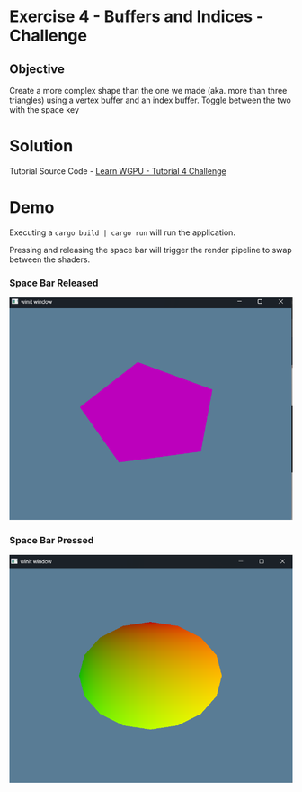 # Exercise 4 - Buffers and Indices - Challenge
## Objective
Create a more complex shape than the one we made (aka. more than three triangles) using a vertex buffer and an index buffer. Toggle between the two with the space key

# Solution
Tutorial Source Code - [Learn WGPU - Tutorial 4 Challenge](https://github.com/sotrh/learn-wgpu/blob/master/code/beginner/tutorial4-buffer/src/challenge.rs)



# Demo
Executing a ```cargo build | cargo run``` will run the application.

Pressing and releasing the space bar will trigger the render pipeline to swap between the shaders.

### Space Bar Released
![alt text](.assets/space_released_final_output.png "Space Bar Released")

### Space Bar Pressed
![alt text](.assets/space_pressed_final_output.png "Space Bar Pressed")